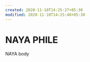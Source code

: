 ```yaml
---
created: 2020-11-10T14:25:27+05:30
modified: 2020-11-10T14:25:48+05:30
---
```


# NAYA PHILE

NAYA body
